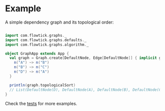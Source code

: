 Example
=======

A simple dependency graph and its topological order:

```scala

import com.flowtick.graphs._ 
import com.flowtick.graphs.defaults._
import com.flowtick.graphs.algorithm._ 

object GraphApp extends App {
  val graph = Graph.create[DefaultNode, Edge[DefaultNode]] { implicit graph =>
    n("A") ~> n("B")
    n("B") ~> n("C")
    n("D") ~> n("A")
  }

  println(graph.topologicalSort)
  // List(DefaultNode(D), DefaultNode(A), DefaultNode(B), DefaultNode(C))
}
```

Check the [tests](https://bitbucket.org/flowtick/graphs/src/master/core/jvm/src/test/scala/com/drobisch/graphs/) for more examples.